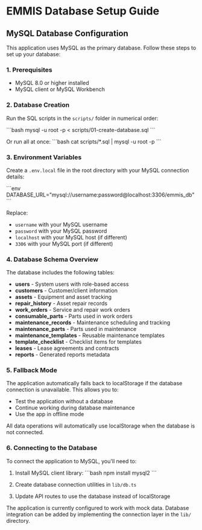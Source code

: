 # EMMIS Database Setup Guide

## MySQL Database Configuration

This application uses MySQL as the primary database. Follow these steps to set up your database:

### 1. Prerequisites
- MySQL 8.0 or higher installed
- MySQL client or MySQL Workbench

### 2. Database Creation

Run the SQL scripts in the `scripts/` folder in numerical order:

\`\`\`bash
mysql -u root -p < scripts/01-create-database.sql
\`\`\`

Or run all at once:
\`\`\`bash
cat scripts/*.sql | mysql -u root -p
\`\`\`

### 3. Environment Variables

Create a `.env.local` file in the root directory with your MySQL connection details:

\`\`\`env
DATABASE_URL="mysql://username:password@localhost:3306/emmis_db"
\`\`\`

Replace:
- `username` with your MySQL username
- `password` with your MySQL password
- `localhost` with your MySQL host (if different)
- `3306` with your MySQL port (if different)

### 4. Database Schema Overview

The database includes the following tables:

- **users** - System users with role-based access
- **customers** - Customer/client information
- **assets** - Equipment and asset tracking
- **repair_history** - Asset repair records
- **work_orders** - Service and repair work orders
- **consumable_parts** - Parts used in work orders
- **maintenance_records** - Maintenance scheduling and tracking
- **maintenance_parts** - Parts used in maintenance
- **maintenance_templates** - Reusable maintenance templates
- **template_checklist** - Checklist items for templates
- **leases** - Lease agreements and contracts
- **reports** - Generated reports metadata

### 5. Fallback Mode

The application automatically falls back to localStorage if the database connection is unavailable. This allows you to:

- Test the application without a database
- Continue working during database maintenance
- Use the app in offline mode

All data operations will automatically use localStorage when the database is not connected.

### 6. Connecting to the Database

To connect the application to MySQL, you'll need to:

1. Install MySQL client library:
   \`\`\`bash
   npm install mysql2
   \`\`\`

2. Create database connection utilities in `lib/db.ts`

3. Update API routes to use the database instead of localStorage

The application is currently configured to work with mock data. Database integration can be added by implementing the connection layer in the `lib/` directory.
